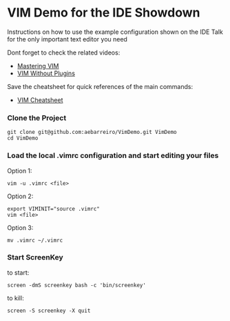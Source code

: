 # VIM Demo for the IDE Showdown

Instructions on how to use the example configuration shown on the IDE Talk for the only important text editor you need

Dont forget to check the related videos:
* [Mastering VIM](https://www.youtube.com/watch?v=wlR5gYd6um0)
* [VIM Without Plugins](https://www.youtube.com/watch?v=XA2WjJbmmoM)

Save the cheatsheet for quick references of the main commands:
* [VIM Cheatsheet](https://github.com/Praful/vim-cheatsheet/blob/master/vim-cheatsheet.pdf)

### Clone the Project
	git clone git@github.com:aebarreiro/VimDemo.git VimDemo
	cd VimDemo

### Load the local .vimrc configuration and start editing your files
Option 1:

	vim -u .vimrc <file>
	
Option 2:

	export VIMINIT="source .vimrc"
	vim <file>

Option 3:

	mv .vimrc ~/.vimrc

### Start ScreenKey
to start:

	screen -dmS screenkey bash -c 'bin/screenkey' 

to kill:

	screen -S screenkey -X quit

